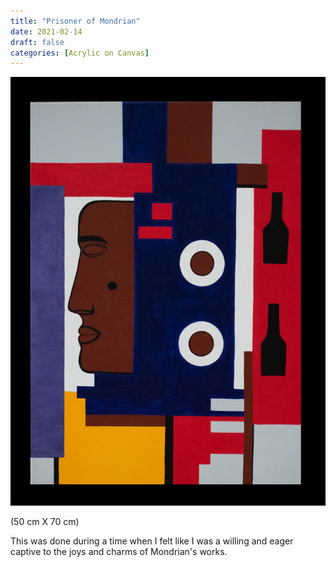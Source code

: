```yaml
---
title: "Prisoner of Mondrian"
date: 2021-02-14
draft: false
categories: [Acrylic on Canvas]
---
```


![](Mondrian-Style-with-face-1.jpg)

(50 cm X 70 cm)

This was done during a time when I felt like I was a willing and eager captive to the joys and charms of Mondrian's works.